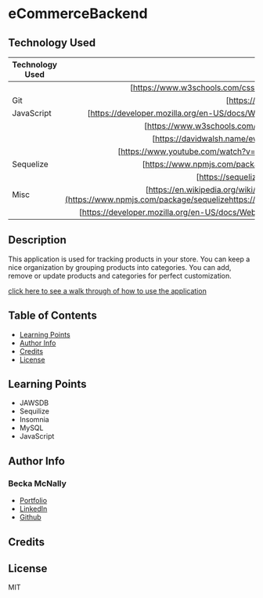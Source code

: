 # eCommerceBackend

## Technology Used 
| Technology Used         | Resource URL           | 
| ------------- |:-------------:| 
| | [https://www.w3schools.com/css/css_intro.asp](https://www.w3schools.com/css/css_intro.asp)     |    
| Git | [https://git-scm.com/](https://git-scm.com/)     | 
| JavaScript | [https://developer.mozilla.org/en-US/docs/Web/JavaScript](https://developer.mozilla.org/en-US/docs/Web/JavaScript)     | 
| | [https://www.w3schools.com/js/default.asp](https://www.w3schools.com/js/default.asp)     |   
| | [https://davidwalsh.name/event-delegate](https://davidwalsh.name/event-delegate)     | 
| | [https://www.youtube.com/watch?v=AUOzvFzdIk4](https://www.youtube.com/watch?v=AUOzvFzdIk4)     | 
| Sequelize | [https://www.npmjs.com/package/sequelize](https://www.npmjs.com/package/sequelize)     |
| | [https://sequelize.org/master/](https://sequelize.org/master/)     |  
| Misc | [https://en.wikipedia.org/wiki/Representational_state_transfer#Applied_to_web_services](https://www.npmjs.com/package/sequelizehttps://en.wikipedia.org/wiki/Representational_state_transfer#Applied_to_web_services)     |
| | [https://developer.mozilla.org/en-US/docs/Web/HTTP/Status](https://developer.mozilla.org/en-US/docs/Web/HTTP/Status)     |  



## Description 

This application is used for tracking products in your store. You can keep a nice organization by grouping products into categories. You can add, remove or update products and categories for perfect customization.


[click here to see a walk through of how to use the application](https://watch.screencastify.com/v/rsBXsPIwhMtwoFwlECJt)


## Table of Contents 

* [Learning Points](#learning-points)
* [Author Info](#author-info)
* [Credits](#credits)
* [License](#license)

## Learning Points 

* JAWSDB
* Sequilize
* Insomnia
* MySQL
* JavaScript

## Author Info


### Becka McNally


* [Portfolio](https://beckamcnally.github.io/beckamcnally/)
* [LinkedIn](https://www.linkedin.com/in/becka-mcnally-21520670/)
* [Github](https://github.com/beckamcnally)



## Credits



## License

MIT
